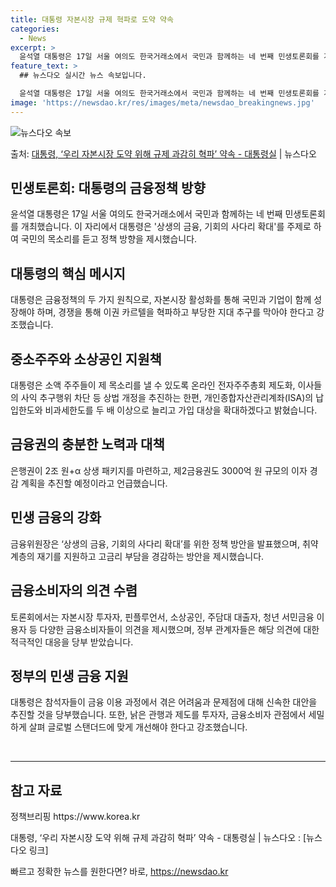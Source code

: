 ```yaml
---
title: 대통령 자본시장 규제 혁파로 도약 약속
categories:
  - News
excerpt: >
  윤석열 대통령은 17일 서울 여의도 한국거래소에서 국민과 함께하는 네 번째 민생토론회를 개최했다. 대통령은 …
feature_text: >
  ## 뉴스다오 실시간 뉴스 속보입니다.

  윤석열 대통령은 17일 서울 여의도 한국거래소에서 국민과 함께하는 네 번째 민생토론회를 개최했다. 대통령은 …
image: 'https://newsdao.kr/res/images/meta/newsdao_breakingnews.jpg'
---
```


![뉴스다오 속보](https://newsdao.kr/res/images/meta/newsdao_breakingnews.jpg)

<p>출처: <a href="https://newsdao.kr/3014" rel="dofollow">대통령, ‘우리 자본시장 도약 위해 규제 과감히 혁파’ 약속 - 대통령실</a> | 뉴스다오</p>

<h2>민생토론회: 대통령의 금융정책 방향</h2>

<p data-ke-size="size16">윤석열 대통령은 17일 서울 여의도 한국거래소에서 국민과 함께하는 네 번째 민생토론회를 개최했습니다. 이 자리에서 대통령은 '상생의 금융, 기회의 사다리 확대'를 주제로 하여 국민의 목소리를 듣고 정책 방향을 제시했습니다.</p>

<h2 data-ke-size="size26">대통령의 핵심 메시지</h2>
<p data-ke-size="size16">대통령은 금융정책의 두 가지 원칙으로, 자본시장 활성화를 통해 국민과 기업이 함께 성장해야 하며, 경쟁을 통해 이권 카르텔을 혁파하고 부당한 지대 추구를 막아야 한다고 강조했습니다.</p>

<h2 data-ke-size="size26">중소주주와 소상공인 지원책</h2>
<p data-ke-size="size16">대통령은 소액 주주들이 제 목소리를 낼 수 있도록 온라인 전자주주총회 제도화, 이사들의 사익 추구행위 차단 등 상법 개정을 추진하는 한편, 개인종합자산관리계좌(ISA)의 납입한도와 비과세한도를 두 배 이상으로 늘리고 가입 대상을 확대하겠다고 밝혔습니다.</p>

<h2 data-ke-size="size26">금융권의 충분한 노력과 대책</h2>
<p data-ke-size="size16">은행권이 2조 원+α 상생 패키지를 마련하고, 제2금융권도 3000억 원 규모의 이자 경감 계획을 추진할 예정이라고 언급했습니다.</p>

<h2 data-ke-size="size26">민생 금융의 강화</h2>
<p data-ke-size="size16">금융위원장은 ‘상생의 금융, 기회의 사다리 확대’를 위한 정책 방안을 발표했으며, 취약계층의 재기를 지원하고 고금리 부담을 경감하는 방안을 제시했습니다.</p>

<h2 data-ke-size="size26">금융소비자의 의견 수렴</h2>
<p data-ke-size="size16">토론회에서는 자본시장 투자자, 핀플루언서, 소상공인, 주담대 대출자, 청년 서민금융 이용자 등 다양한 금융소비자들이 의견을 제시했으며, 정부 관계자들은 해당 의견에 대한 적극적인 대응을 당부 받았습니다.</p>

<h2 data-ke-size="size26">정부의 민생 금융 지원</h2>
<p data-ke-size="size16">대통령은 참석자들이 금융 이용 과정에서 겪은 어려움과 문제점에 대해 신속한 대안을 추진할 것을 당부했습니다. 또한, 낡은 관행과 제도를 투자자, 금융소비자 관점에서 세밀하게 살펴 글로벌 스탠더드에 맞게 개선해야 한다고 강조했습니다.</p>

<p data-ke-size="size16">&nbsp;</p>

<hr>

<h2 data-ke-size="size26">참고 자료</h2>
<p data-ke-size="size16">정책브리핑 https://www.korea.kr</p>
<p data-ke-size="size16">대통령, ‘우리 자본시장 도약 위해 규제 과감히 혁파’ 약속 - 대통령실 | 뉴스다오 : [뉴스 다오 링크]</p>
 

빠르고 정확한 뉴스를 원한다면? 바로, <a href="https://newsdao.kr" rel="dofollow">https://newsdao.kr</a>


    
